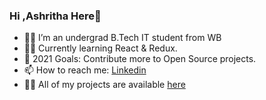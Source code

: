 ### Hi ,Ashritha Here👋
* 🙋‍♀️ I’m an undergrad B.Tech IT student from WB
* 👩‍💻 Currently learning React & Redux.
* 🥅 2021 Goals: Contribute more to Open Source projects.
* 📫 How to reach me: [Linkedin](https://www.linkedin.com/in/ashritha-reddy-401a6a195/)
* 💁‍♀️ All of my projects are available [here](https://github.com/akitiashritha?tab=repositories)


<!--
**akitiashritha/akitiashritha** is a ✨ _special_ ✨ repository because its `README.md` (this file) appears on your GitHub profile.

Here are some ideas to get you started:

- 🔭 I’m currently working on ...
- 🌱 I’m currently learning ...
- 👯 I’m looking to collaborate on ...
- 🤔 I’m looking for help with ...
- 💬 Ask me about ...
- 📫 How to reach me: ...
- 😄 Pronouns: ...
- ⚡ Fun fact: ...
-->
